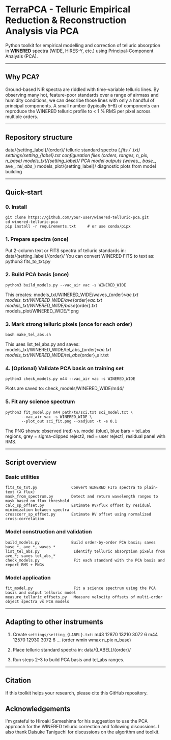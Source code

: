 # TerraPCA - Telluric Empirical Reduction & Reconstruction Analysis via PCA
Python toolkit for empirical modelling and correction of telluric absorption  
in **WINERED** spectra (WIDE, HIRES-Y, etc.) using Principal-Component Analysis (PCA).

---

## Why PCA?
Ground-based NIR spectra are riddled with time-variable telluric lines.
By observing many hot, feature-poor standards over a range of airmass and
humidity conditions, we can describe those lines with only a handful of
principal components.  A small number (typically 5–8) of components can
reproduce the WINERED telluric profile to < 1 % RMS per pixel across multiple orders.

---

## Repository structure
data/{setting_label}/{order}/        telluric standard spectra (*.fits / *.txt)
settings/setting_{label}.txt          configuration files (orders, ranges, n_pix, n_base)
models_txt/{setting_label}/           PCA model outputs (waves_*, base_*, ave_*, tel_abs_*)
models_plot/{setting_label}/           diagnostic plots from model building

---

## Quick-start

### 0. Install
    git clone https://github.com/your-user/winered-telluric-pca.git
    cd winered-telluric-pca
    pip install -r requirements.txt     # or use conda/pipx

### 1. Prepare spectra (once)
Put 2-column text or FITS spectra of telluric standards in:
    data/{setting_label}/{order}/
You can convert WINERED FITS to text as:
    python3 fits_to_txt.py

### 2. Build PCA basis (once)
    python3 build_models.py --vac_air vac -s WINERED_WIDE
This creates:
    models_txt/WINERED_WIDE/waves_{order}_vac.txt
    models_txt/WINERED_WIDE/ave_{order}_vac.txt
    models_txt/WINERED_WIDE/base_{order}.txt
    models_plot/WINERED_WIDE/*.png

### 3. Mark strong telluric pixels (once for each order)
    bash make_tel_abs.sh
This uses list_tel_abs.py and saves:
    models_txt/WINERED_WIDE/tel_abs_{order}_vac.txt
    models_txt/WINERED_WIDE/tel_abs_{order}_air.txt

### 4. (Optional) Validate PCA basis on training set
    python3 check_models.py m44 --vac_air vac -s WINERED_WIDE
Plots are saved to:
    check_models/WINERED_WIDE/m44/

### 5. Fit any science spectrum
    python3 fit_model.py m44 path/to/sci.txt sci_model.txt \
           --vac_air vac -s WINERED_WIDE \
           --plot_out sci_fit.png --xadjust -t -e 0.1
The PNG shows:
   observed (red) vs. model (blue),
   blue bars = tel_abs regions,
   grey = sigma-clipped reject2,
   red = user reject1,
   residual panel with RMS.

---

## Script overview

### Basic utilities
    fits_to_txt.py               Convert WINERED FITS spectra to plain-text (λ flux)
    mask_from_spectrum.py        Detect and return wavelength ranges to mask based on flux threshold
    calc_sp_offset.py            Estimate RV/flux offset by residual minimization between spectra
    crosscorr_sp_offset.py       Estimate RV offset using normalized cross-correlation

### Model construction and validation
    build_models.py              Build order-by-order PCA basis; saves base_*, ave_*, waves_*
    list_tel_abs.py               Identify telluric absorption pixels from ave_*; saves tel_abs_*
    check_models.py               Fit each standard with the PCA basis and report RMS + PNGs

### Model application
    fit_model.py                  Fit a science spectrum using the PCA basis and output telluric model
    measure_telluric_offsets.py   Measure velocity offsets of multi-order object spectra vs PCA models

---

## Adapting to other instruments
1. Create `settings/setting_{LABEL}.txt`:
       m43 12870 13210 3072 6
       m44 12570 12930 3072 6
       ...
   (order wmin wmax n_pix n_base)

2. Place telluric standard spectra in:
       data/{LABEL}/{order}/
3. Run steps 2–3 to build PCA basis and tel_abs ranges.

---

## Citation
If this toolkit helps your research, please cite this GitHub repository.

## Acknowledgements
I'm grateful to Hiroaki Sameshima for his suggestion to use the PCA approach for
the WINERED telluric correction and following discussions. I also thank Daisuke
Taniguchi for discussions on the algorithm and toolkit.
